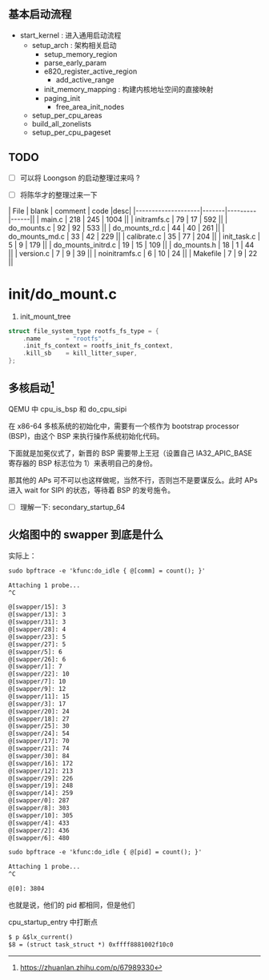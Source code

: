 ## 基本启动流程
- start_kernel : 进入通用启动流程
  - setup_arch : 架构相关启动
    - setup_memory_region
    - parse_early_param
    - e820_register_active_region
      - add_active_range
    - init_memory_mapping : 构建内核地址空间的直接映射
    - paging_init
      - free_area_init_nodes
  - setup_per_cpu_areas
  - build_all_zonelists
  - setup_per_cpu_pageset

## TODO
- [ ] 可以将 Loongson 的启动整理过来吗 ?
- [ ] 将陈华才的整理过来一下



| File               | blank | comment | code |desc|
|--------------------|-------|---------|------||
| main.c             | 218   | 245     | 1004 ||
| initramfs.c        | 79    | 17      | 592  ||
| do_mounts.c        | 92    | 92      | 533  ||
| do_mounts_rd.c     | 44    | 40      | 261  ||
| do_mounts_md.c     | 33    | 42      | 229  ||
| calibrate.c        | 35    | 77      | 204  ||
| init_task.c        | 5     | 9       | 179  ||
| do_mounts_initrd.c | 19    | 15      | 109  ||
| do_mounts.h        | 18    | 1       | 44   ||
| version.c          | 7     | 9       | 39   ||
| noinitramfs.c      | 6     | 10      | 24   ||
| Makefile           | 7     | 9       | 22   ||


# init/do_mount.c

1. init_mount_tree

```c
struct file_system_type rootfs_fs_type = {
	.name		= "rootfs",
	.init_fs_context = rootfs_init_fs_context,
	.kill_sb	= kill_litter_super,
};
```

## 多核启动[^1]
QEMU 中 cpu_is_bsp 和 do_cpu_sipi

在 x86-64 多核系统的初始化中，需要有一个核作为 bootstrap processor (BSP)，由这个 BSP 来执行操作系统初始化代码。

下面就是加冕仪式了，新晋的 BSP 需要带上王冠（设置自己 IA32_APIC_BASE 寄存器的 BSP 标志位为 1）来表明自己的身份。

那其他的 APs 可不可以也这样做呢，当然不行，否则岂不是要谋反么。此时 APs 进入 wait for SIPI 的状态，等待着 BSP 的发号施令。

- [ ] 理解一下: secondary_startup_64

## 火焰图中的 swapper 到底是什么

实际上：
```txt
sudo bpftrace -e 'kfunc:do_idle { @[comm] = count(); }'

Attaching 1 probe...
^C

@[swapper/15]: 3
@[swapper/13]: 3
@[swapper/31]: 3
@[swapper/28]: 4
@[swapper/23]: 5
@[swapper/27]: 5
@[swapper/5]: 6
@[swapper/26]: 6
@[swapper/1]: 7
@[swapper/22]: 10
@[swapper/7]: 10
@[swapper/9]: 12
@[swapper/11]: 15
@[swapper/3]: 17
@[swapper/20]: 24
@[swapper/18]: 27
@[swapper/25]: 30
@[swapper/24]: 54
@[swapper/17]: 70
@[swapper/21]: 74
@[swapper/30]: 84
@[swapper/16]: 172
@[swapper/12]: 213
@[swapper/29]: 226
@[swapper/19]: 248
@[swapper/14]: 259
@[swapper/0]: 287
@[swapper/8]: 303
@[swapper/10]: 305
@[swapper/4]: 433
@[swapper/2]: 436
@[swapper/6]: 480
```

```txt
sudo bpftrace -e 'kfunc:do_idle { @[pid] = count(); }'

Attaching 1 probe...
^C

@[0]: 3804
```
也就是说，他们的 pid 都相同，但是他们

cpu_startup_entry 中打断点
```txt
$ p &$lx_current()
$8 = (struct task_struct *) 0xffff8881002f10c0
```

[^1]: https://zhuanlan.zhihu.com/p/67989330
